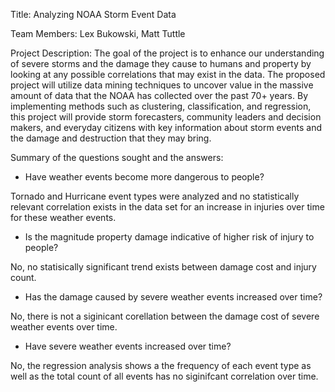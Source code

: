 Title: Analyzing NOAA Storm Event Data

Team Members: Lex Bukowski, Matt Tuttle

Project Description: The goal of the project is to enhance our understanding of severe storms and the damage they cause to humans and property by looking at any possible correlations that may exist in the data. The proposed project will utilize data mining techniques to uncover value in the massive amount of data that the NOAA has collected over the past 70+ years. By implementing methods such as clustering, classification, and regression, this project will provide storm forecasters, community leaders and decision makers, and everyday citizens with key information about storm events and the damage and destruction that they may bring.

Summary of the questions sought and the answers:

- Have weather events become more dangerous to people?

Tornado and Hurricane event types were analyzed and no statistically relevant correlation exists in the data set for an increase in injuries over time for these weather events.

- Is the magnitude property damage indicative of higher risk of injury to people?
  
No, no statisically significant trend exists between damage cost and injury count.

- Has the damage caused by severe weather events increased over time?

No, there is not a siginicant corellation between the damage cost of severe weather events over time.

- Have severe weather events increased over time?

No, the regression analysis shows a the frequency of each event type as well as the total count of all events has no siginifcant correlation over time.

